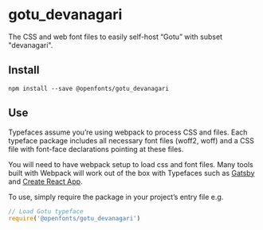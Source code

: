 
# gotu_devanagari

The CSS and web font files to easily self-host “Gotu” with subset "devanagari".

## Install

`npm install --save @openfonts/gotu_devanagari`

## Use

Typefaces assume you’re using webpack to process CSS and files. Each typeface
package includes all necessary font files (woff2, woff) and a CSS file with
font-face declarations pointing at these files.

You will need to have webpack setup to load css and font files. Many tools built
with Webpack will work out of the box with Typefaces such as [Gatsby](https://github.com/gatsbyjs/gatsby)
and [Create React App](https://github.com/facebookincubator/create-react-app).

To use, simply require the package in your project’s entry file e.g.

```javascript
// Load Gotu typeface
require('@openfonts/gotu_devanagari')
```
